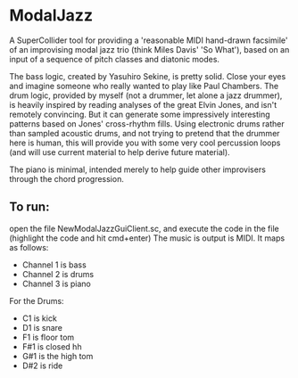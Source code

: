 # ModalJazz
A SuperCollider tool for providing a 'reasonable MIDI hand-drawn facsimile' of an improvising modal jazz trio (think Miles Davis' 'So What'), based on an input of a sequence of pitch classes and diatonic modes.  

The bass logic, created by Yasuhiro Sekine, is pretty solid. Close your eyes and imagine someone who really wanted to play like Paul Chambers.
The drum logic, provided by myself (not a drummer, let alone a jazz drummer), is heavily inspired by reading analyses of the great Elvin Jones, and isn't remotely convincing.  But it can generate some impressively interesting patterns based on Jones' cross-rhythm fills.  Using electronic drums rather than sampled acoustic drums, and not trying to pretend that the drummer here is human, this will provide you with some very cool percussion loops (and will use current material to help derive future material).

The piano is minimal, intended merely to help guide other improvisers through the chord progression.

## To run:
open the file NewModalJazzGuiClient.sc, and execute the code in the file (highlight the code and hit cmd+enter)
The music is output is MIDI. It maps as follows:
* Channel 1 is bass
* Channel 2 is drums
* Channel 3 is piano

For the Drums:
* C1 is kick
* D1 is snare
* F1 is floor tom
* F#1 is closed hh
* G#1 is the high tom
* D#2 is ride
